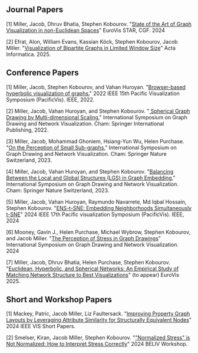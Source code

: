 ## Journal Papers 

[1] Miller, Jacob, Dhruv Bhatia, Stephen Kobourov. "<a href="papers/Riemannian_STAR.pdf">State of the Art of Graph Visualization in non-Euclidean Spaces</a>" EuroVis STAR, CGF. 2024

[2] Efrat, Alon, William Evans, Kassian Köck, Stephen Kobourov, Jacob Miller. "<a href="https://rdcu.be/egj2J">Visualization of Bipartite Graphs in Limited Window Size</a>" Acta Informatica. 2025.

## Conference Papers

[1] Miller, Jacob, Stephen Kobourov, and Vahan Huroyan. "<a href="papers/HMDS.pdf">Browser-based hyperbolic visualization of graphs.</a>" 2022 IEEE 15th Pacific Visualization Symposium (PacificVis). IEEE, 2022.

[2] Miller, Jacob, Vahan Huroyan, and Stephen Kobourov. "<a href="papers/SMDS.pdf"> Spherical Graph Drawing by Multi-dimensional Scaling.</a>" International Symposium on Graph Drawing and Network Visualization. Cham: Springer International Publishing, 2022.

[3] Miller, Jacob, Mohammad Ghoniem, Hsiang-Yun Wu, Helen Purchase. "<a href="papers/small_subgraphs.pdf">On the Perception of Small Sub-graphs.</a>" International Symposium on Graph Drawing and Network Visualization. Cham: Springer Nature Switzerland, 2023.

[4] Miller, Jacob, Vahan Huroyan, and Stephen Kobourov. "<a href="papers/LGS.pdf">Balancing Between the Local and Global Structures (LGS) in Graph Embedding.</a>" International Symposium on Graph Drawing and Network Visualization. Cham: Springer Nature Switzerland, 2023.

[5] Miller, Jacob, Vahan Huroyan, Raymundo Navarrete, Md Iqbal Hossain, Stephen Kobourov. "<a href="papers/ENS-t-SNE.pdf">ENS-t-SNE: Embedding Neighborhoods Simultaneously t-SNE</a>" 2024 IEEE 17th Pacific visualization Symposium (PacificVis). IEEE, 2024

[6] Mooney, Gavin J., Helen Purchase, Michael Wybrow, Stephen Kobourov, and Jacob Miller. "<a href="https://arxiv.org/abs/2409.04493">The Perception of Stress in Graph Drawings</a>" 
International Symposium on Graph Drawing and Network Visualization. 2024

[7] Miller, Jacob, Dhruv Bhatia, Helen Purchase, Stephen Kobourov. "<a href="">Euclidean, Hyperbolic, and Spherical Networks: An Empirical Study of Matching Network Structure to Best Visualizations</a>" (to appear) EuroVis 2025. 


## Short and Workshop Papers

[1] Mackey, Patric, Jacob Miller, Liz Faultersack. "<a href="https://ieeexplore.ieee.org/abstract/document/10771124">Improving Property Graph Layouts by Leveraging Attribute Similarity for Structurally Equivalent Nodes</a>" 2024 IEEE VIS Short Papers. 

[2] Smelser, Kiran, Jacob Miller, Stephen Kobourov. "<a href="https://arxiv.org/abs/2408.07724">"Normalized Stress" is Not Normalized: How to Interpret Stress Correctly</a>" 2024 BELIV Workshop. 